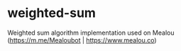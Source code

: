 # weighted-sum
Weighted sum algorithm implementation used on Mealou (https://m.me/Mealoubot | https://www.mealou.co)
